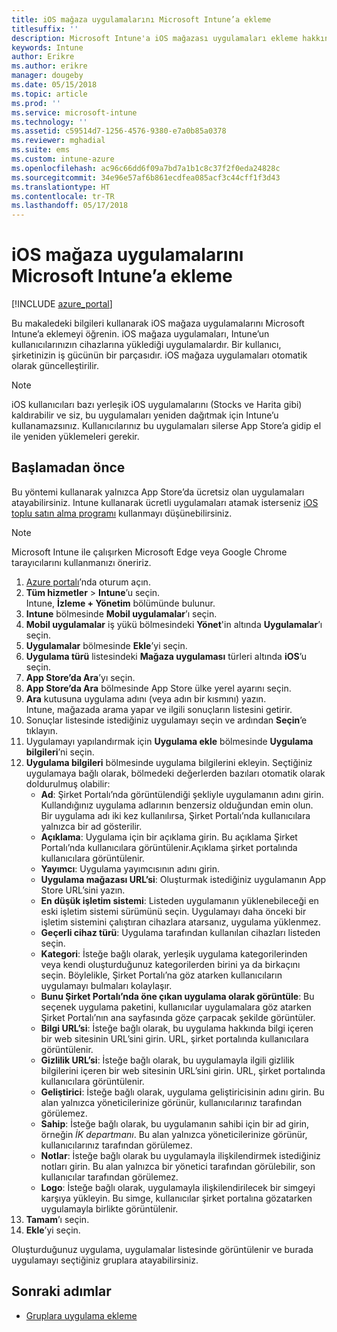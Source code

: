 ```yaml
---
title: iOS mağaza uygulamalarını Microsoft Intune’a ekleme
titlesuffix: ''
description: Microsoft Intune'a iOS mağazası uygulamaları ekleme hakkında bilgi edinin.
keywords: Intune
author: Erikre
ms.author: erikre
manager: dougeby
ms.date: 05/15/2018
ms.topic: article
ms.prod: ''
ms.service: microsoft-intune
ms.technology: ''
ms.assetid: c59514d7-1256-4576-9380-e7a0b85a0378
ms.reviewer: mghadial
ms.suite: ems
ms.custom: intune-azure
ms.openlocfilehash: ac96c66dd6f09a7bd7a1b1c8c37f2f0eda24828c
ms.sourcegitcommit: 34e96e57af6b861ecdfea085acf3c44cff1f3d43
ms.translationtype: HT
ms.contentlocale: tr-TR
ms.lasthandoff: 05/17/2018
---
```

# <a name="add-ios-store-apps-to-microsoft-intune"></a>iOS mağaza uygulamalarını Microsoft Intune’a ekleme

[!INCLUDE [azure_portal](./includes/azure_portal.md)]

Bu makaledeki bilgileri kullanarak iOS mağaza uygulamalarını Microsoft Intune’a eklemeyi öğrenin. iOS mağaza uygulamaları, Intune’un kullanıcılarınızın cihazlarına yüklediği uygulamalardır. Bir kullanıcı, şirketinizin iş gücünün bir parçasıdır. iOS mağaza uygulamaları otomatik olarak güncelleştirilir.

>[!NOTE]
>iOS kullanıcıları bazı yerleşik iOS uygulamalarını (Stocks ve Harita gibi) kaldırabilir ve siz, bu uygulamaları yeniden dağıtmak için Intune’u kullanamazsınız. Kullanıcılarınız bu uygulamaları silerse App Store’a gidip el ile yeniden yüklemeleri gerekir.

## <a name="before-you-start"></a>Başlamadan önce

Bu yöntemi kullanarak yalnızca App Store’da ücretsiz olan uygulamaları atayabilirsiniz. Intune kullanarak ücretli uygulamaları atamak isterseniz [iOS toplu satın alma programı](vpp-apps-ios.md) kullanmayı düşünebilirsiniz.

>[!NOTE]
>Microsoft Intune ile çalışırken Microsoft Edge veya Google Chrome tarayıcılarını kullanmanızı öneririz.

1. [Azure portalı](https://portal.azure.com)’nda oturum açın.
2. **Tüm hizmetler** > **Intune**’u seçin.  
    Intune, **İzleme + Yönetim** bölümünde bulunur.
3. **Intune** bölmesinde **Mobil uygulamalar**’ı seçin.
4. **Mobil uygulamalar** iş yükü bölmesindeki **Yönet**'in altında **Uygulamalar**’ı seçin.
5. **Uygulamalar** bölmesinde **Ekle**’yi seçin.
6. **Uygulama türü** listesindeki **Mağaza uygulaması** türleri altında **iOS**’u seçin.
7. **App Store’da Ara**’yı seçin.
8. **App Store’da Ara** bölmesinde App Store ülke yerel ayarını seçin.
9. **Ara** kutusuna uygulama adını (veya adın bir kısmını) yazın.  
    Intune, mağazada arama yapar ve ilgili sonuçların listesini getirir.
10. Sonuçlar listesinde istediğiniz uygulamayı seçin ve ardından **Seçin**’e tıklayın.
11. Uygulamayı yapılandırmak için **Uygulama ekle** bölmesinde **Uygulama bilgileri**’ni seçin.
12. **Uygulama bilgileri** bölmesinde uygulama bilgilerini ekleyin. Seçtiğiniz uygulamaya bağlı olarak, bölmedeki değerlerden bazıları otomatik olarak doldurulmuş olabilir:
    - **Ad**: Şirket Portalı’nda görüntülendiği şekliyle uygulamanın adını girin. Kullandığınız uygulama adlarının benzersiz olduğundan emin olun. Bir uygulama adı iki kez kullanılırsa, Şirket Portalı’nda kullanıcılara yalnızca bir ad gösterilir.
    - **Açıklama**: Uygulama için bir açıklama girin. Bu açıklama Şirket Portalı’nda kullanıcılara görüntülenir.Açıklama şirket portalında kullanıcılara görüntülenir.
    - **Yayımcı**: Uygulama yayımcısının adını girin.
    - **Uygulama mağazası URL’si**: Oluşturmak istediğiniz uygulamanın App Store URL’sini yazın.
    - **En düşük işletim sistemi**: Listeden uygulamanın yüklenebileceği en eski işletim sistemi sürümünü seçin. Uygulamayı daha önceki bir işletim sistemini çalıştıran cihazlara atarsanız, uygulama yüklenmez.
    - **Geçerli cihaz türü**: Uygulama tarafından kullanılan cihazları listeden seçin.
    - **Kategori**: İsteğe bağlı olarak, yerleşik uygulama kategorilerinden veya kendi oluşturduğunuz kategorilerden birini ya da birkaçını seçin. Böylelikle, Şirket Portalı’na göz atarken kullanıcıların uygulamayı bulmaları kolaylaşır.
    - **Bunu Şirket Portalı’nda öne çıkan uygulama olarak görüntüle**: Bu seçenek uygulama paketini, kullanıcılar uygulamalara göz atarken Şirket Portalı’nın ana sayfasında göze çarpacak şekilde görüntüler.
    - **Bilgi URL’si**: İsteğe bağlı olarak, bu uygulama hakkında bilgi içeren bir web sitesinin URL’sini girin. URL, şirket portalında kullanıcılara görüntülenir.
    - **Gizlilik URL’si**: İsteğe bağlı olarak, bu uygulamayla ilgili gizlilik bilgilerini içeren bir web sitesinin URL’sini girin. URL, şirket portalında kullanıcılara görüntülenir.
    - **Geliştirici**: İsteğe bağlı olarak, uygulama geliştiricisinin adını girin. Bu alan yalnızca yöneticilerinize görünür, kullanıcılarınız tarafından görülemez.
    - **Sahip**: İsteğe bağlı olarak, bu uygulamanın sahibi için bir ad girin, örneğin *İK departmanı*. Bu alan yalnızca yöneticilerinize görünür, kullanıcılarınız tarafından görülemez.
    - **Notlar**: İsteğe bağlı olarak bu uygulamayla ilişkilendirmek istediğiniz notları girin. Bu alan yalnızca bir yönetici tarafından görülebilir, son kullanıcılar tarafından görülemez.
    - **Logo**: İsteğe bağlı olarak, uygulamayla ilişkilendirilecek bir simgeyi karşıya yükleyin. Bu simge, kullanıcılar şirket portalına gözatarken uygulamayla birlikte görüntülenir.
13. **Tamam**’ı seçin.
14. **Ekle**’yi seçin.

Oluşturduğunuz uygulama, uygulamalar listesinde görüntülenir ve burada uygulamayı seçtiğiniz gruplara atayabilirsiniz.

## <a name="next-steps"></a>Sonraki adımlar

- [Gruplara uygulama ekleme](apps-deploy.md)
